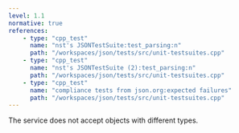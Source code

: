 ```yaml
---
level: 1.1
normative: true
references:
    - type: "cpp_test"
      name: "nst's JSONTestSuite:test_parsing:n"
      path: "/workspaces/json/tests/src/unit-testsuites.cpp"
    - type: "cpp_test"
      name: "nst's JSONTestSuite (2):test_parsing:n"
      path: "/workspaces/json/tests/src/unit-testsuites.cpp"
    - type: "cpp_test"
      name: "compliance tests from json.org:expected failures"
      path: "/workspaces/json/tests/src/unit-testsuites.cpp"
---
```


The service does not accept objects with different types.